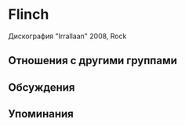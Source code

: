 # Flinch

Дискография
"Irrallaan" 2008, Rock

## Отношения с другими группами


## Обсуждения


## Упоминания

